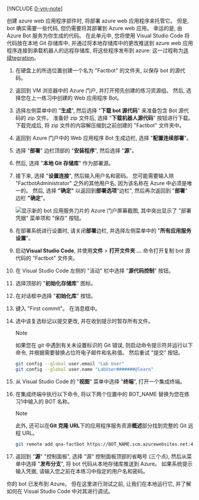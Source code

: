 [!INCLUDE [0-vm-note](0-vm-note.md)]

创建 azure web 应用程序部件时, 将部署 azure web 应用程序来托管它。 但是, bot 确实需要一些代码, 但仍需要将其部署到 Azure web 应用。 幸运的是, 由 Azure Bot 服务为你生成的代码。 在此单元中, 您将使用 Visual Studio Code 将代码放在本地 Git 存储库中, 并通过将本地存储库中的更改推送到 azure web 应用程序连接到承载机器人的远程存储库, 将这些程序发布到 azure: 这一过程称为[连续tegration](https://wikipedia.org/wiki/Continuous_integration)。

1. 在硬盘上的所选位置创建一个名为 "Factbot" 的文件夹, 以保存 bot 的源代码。

1. 返回到 VM 浏览器中的 Azure 门户, 并打开预先创建的练习资源组。 然后, 选择您在上一练习中创建的 Web 应用程序 Bot。

1. 选择左侧菜单中的 "**生成**", 然后选择 "**下载 bot 源代码**" 来准备包含 Bot 源代码的 zip 文件。 准备好 zip 文件后, 选择 "**下载机器人源代码**" 按钮进行下载。 下载完成后, 将 zip 文件的内容解压缩到之前创建的 "Factbot" 文件夹中。

1. 返回到 Azure 门户中的 Web 应用程序 Bot 生成边栏, 选择 "**配置连续部署**"。

1. 选择 "**部署**" 边栏顶部的 "**安装程序**", 然后选择 "**源**"。

1. 然后, 选择 "**本地 Git 存储库**" 作为部署源。

1. 接下来, 选择 "**设置连接**", 然后输入用户名和密码。 您可能需要输入除 "FactbotAdministrator" 之外的其他用户名, 因为该名称在 Azure 中必须是唯一的。 然后, 选择 **"确定"** 以返回到**部署选项**"边栏", 然后再次返回到 "**部署**" 边栏 **"确定**"。

    ![显示新的 bot 应用服务刀片的 Azure 门户屏幕截图, 其中突出显示了 "部署凭据" 菜单项和 "保存" 按钮。](../media/4-portal-enter-ci-creds.png)

1. 在部署系统进行设置时, 请关闭**部署**边栏, 并选择左侧菜单中的 "**所有应用服务设置**"。

1. 启动**Visual Studio Code**, 并使用**文件** > **打开文件夹 ...** 命令打开复制 bot 源代码的 "Factbot" 文件夹。

1. 在 Visual Studio Code 左侧的 "活动" 栏中选择 "**源代码控制**" 按钮。

1. 选择顶部的 "**初始化存储库**" 图标。

1. 在对话框中选择 "**初始化库**" 按钮。

1. 键入 "First commit"。 在消息框中。

1. 选中该复选标记以提交更改, 并在收到提示时暂存所有文件。

    > [!NOTE]
    > 如果您在 git 中遇到有关未设置标识的 Git 错误, 则启动命令提示符并运行以下命令, 并根据需要替换占位符电子邮件和名称值。 然后重试 "提交" 按钮。
    >
    > ```bash
    > git config --global user.email "Lab User"
    > git config --global user.name "LabUser#######@learn"
    > ```

1. 从 Visual Studio Code 的 "**视图**" 菜单中选择 "**终端**", 打开一个集成终端。

1. 在集成终端中执行以下命令, 将以下两个位置中的 BOT_NAME 替换为您在练习1中输入的 BOT 名称。

    > [!NOTE]
    > 此外, 还可以在**Git 克隆 URL**下的应用程序服务资源**概述**部分找到完整的 Git 远程 URL。

    ```bash
    git remote add qna-factbot https://BOT_NAME.scm.azurewebsites.net:443/BOT_NAME.git
    ```

1. 返回到 "**源**" "控制面板", 选择 "源" 控制面板顶部的省略号 (三个点), 然后从菜单中选择 "**发布分支**", 将 bot 代码从本地存储库推送到 Azure。 如果系统提示输入凭据, 请输入您之前在本练习中指定的用户名和密码。

你的 bot 已发布到 Azure。 但在这里进行测试之前, 让我们在本地运行它, 并了解如何在 Visual Studio Code 中对其进行调试。
